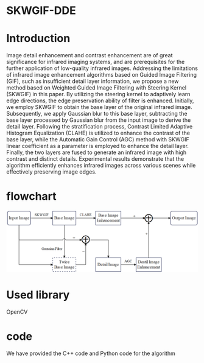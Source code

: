 # SKWGIF-DDE
# Introduction
Image detail enhancement and contrast enhancement are of great significance for infrared imaging systems, and are prerequisites for the further application of low-quality infrared images. Addressing the limitations of infrared image enhancement algorithms based on Guided Image Filtering (GIF), such as insufficient detail layer information, we propose a new method based on Weighted Guided Image Filtering with Steering Kernel (SKWGIF) in this paper. By utilizing the steering kernel to adaptively learn edge directions, the edge preservation ability of filter is enhanced.
Initially, we employ SKWGIF to obtain the base layer of the original infrared image. Subsequently, we apply Gaussian blur to this base layer, subtracting the base layer processed by Gaussian blur from the input image to derive the detail layer. Following the stratification process, Contrast Limited Adaptive Histogram Equalization (CLAHE) is utilized to enhance the contrast of the base layer, while the Automatic Gain Control (AGC) method with SKWGIF linear coefficient as a parameter is employed to enhance the detail layer. Finally, the two layers are fused to generate an infrared image with high contrast and distinct details. Experimental results demonstrate that the algorithm efficiently enhances infrared images across various scenes while effectively preserving image edges.
# flowchart
![image](https://github.com/XuZeDong-xzd/SKWGIF-DDE/blob/main/doc/1.png)
# Used library
OpenCV
# code
We have provided the C++ code and Python code for the algorithm
